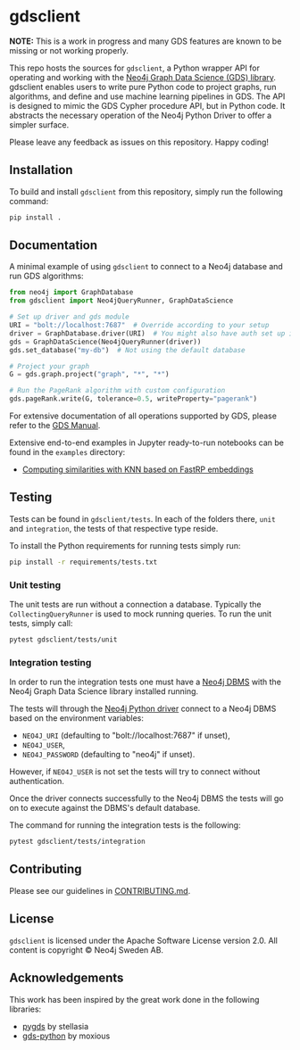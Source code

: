 # gdsclient

**NOTE:** This is a work in progress and many GDS features are known to be missing or not working properly.

This repo hosts the sources for `gdsclient`, a Python wrapper API for operating and working with the [Neo4j Graph Data Science (GDS) library](https://github.com/neo4j/graph-data-science).
gdsclient enables users to write pure Python code to project graphs, run algorithms, and define and use machine learning pipelines in GDS.
The API is designed to mimic the GDS Cypher procedure API, but in Python code.
It abstracts the necessary operation of the Neo4j Python Driver to offer a simpler surface.

Please leave any feedback as issues on this repository.
Happy coding!


## Installation

To build and install `gdsclient` from this repository, simply run the following command:

```bash
pip install .
```


## Documentation

A minimal example of using `gdsclient` to connect to a Neo4j database and run GDS algorithms:

```python
from neo4j import GraphDatabase
from gdsclient import Neo4jQueryRunner, GraphDataScience

# Set up driver and gds module
URI = "bolt://localhost:7687"  # Override according to your setup
driver = GraphDatabase.driver(URI)  # You might also have auth set up in your db
gds = GraphDataScience(Neo4jQueryRunner(driver))
gds.set_database("my-db")  # Not using the default database

# Project your graph
G = gds.graph.project("graph", "*", "*")

# Run the PageRank algorithm with custom configuration
gds.pageRank.write(G, tolerance=0.5, writeProperty="pagerank")
```

For extensive documentation of all operations supported by GDS, please refer to the [GDS Manual](https://neo4j.com/docs/graph-data-science/current/).

Extensive end-to-end examples in Jupyter ready-to-run notebooks can be found in the `examples` directory:

* [Computing similarities with KNN based on FastRP embeddings](examples/fastrp-and-knn.ipynb)


## Testing

Tests can be found in `gdsclient/tests`. In each of the folders there, `unit` and `integration`, the tests of that respective type reside.

To install the Python requirements for running tests simply run:

```bash
pip install -r requirements/tests.txt
```


### Unit testing

The unit tests are run without a connection a database. Typically the `CollectingQueryRunner` is used to mock running queries.
To run the unit tests, simply call:

```bash
pytest gdsclient/tests/unit
```


### Integration testing

In order to run the integration tests one must have a [Neo4j DBMS](https://neo4j.com/docs/getting-started/current/) with the Neo4j Graph Data Science library installed running.

The tests will through the [Neo4j Python driver](https://neo4j.com/docs/python-manual/current/) connect to a Neo4j DBMS based on the environment variables:

* `NEO4J_URI` (defaulting to "bolt://localhost:7687" if unset),
* `NEO4J_USER`,
* `NEO4J_PASSWORD` (defaulting to "neo4j" if unset).

However, if `NEO4J_USER` is not set the tests will try to connect without authentication.

Once the driver connects successfully to the Neo4j DBMS the tests will go on to execute against the DBMS's default database.

The command for running the integration tests is the following:

```bash
pytest gdsclient/tests/integration
```


## Contributing

Please see our guidelines in [CONTRIBUTING.md](CONTRIBUTING.md).


## License

`gdsclient` is licensed under the Apache Software License version 2.0.
All content is copyright © Neo4j Sweden AB.


## Acknowledgements

This work has been inspired by the great work done in the following libraries:

* [pygds](https://github.com/stellasia/pygds) by stellasia
* [gds-python](https://github.com/moxious/gds-python) by moxious
